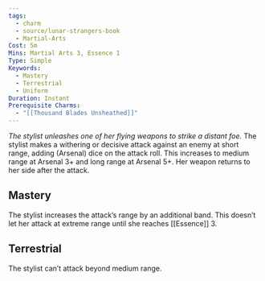```yaml
---
tags:
  - charm
  - source/lunar-strangers-book
  - Martial-Arts
Cost: 5m
Mins: Martial Arts 3, Essence 1
Type: Simple
Keywords:
  - Mastery
  - Terrestrial
  - Uniform
Duration: Instant
Prerequisite Charms:
  - "[[Thousand Blades Unsheathed]]"
---
```

*The stylist unleashes one of her flying weapons to strike a distant foe.*
The stylist makes a withering or decisive attack against an enemy at short range, adding (Arsenal) dice on the attack roll. This increases to medium range at Arsenal 3+ and long range at Arsenal 5+. Her weapon returns to her side after the attack.
## Mastery
The stylist increases the attack’s range by an additional band. This doesn’t let her attack at extreme range until she reaches [[Essence]] 3.
## Terrestrial
The stylist can’t attack beyond medium range.